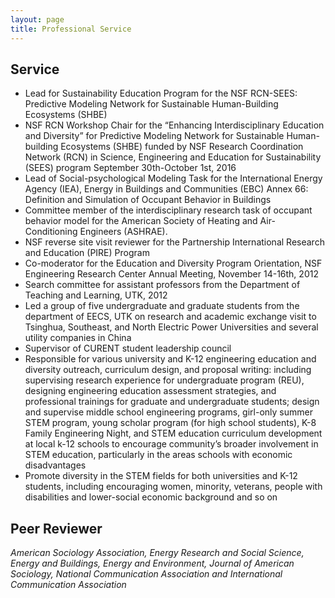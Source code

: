 ```yaml
---
layout: page
title: Professional Service
---
```


## **Service** ##

+ Lead for Sustainability Education Program for the NSF RCN-SEES: Predictive Modeling Network for Sustainable Human-Building Ecosystems (SHBE)  
+ NSF RCN Workshop Chair for the  “Enhancing Interdisciplinary Education and Diversity” for Predictive Modeling Network for Sustainable Human-building Ecosystems (SHBE) funded by NSF Research Coordination Network (RCN) in Science, Engineering and Education for Sustainability (SEES) program September 30th-October 1st, 2016 
+ Lead of Social-psychological Modeling Task for the International Energy Agency (IEA), Energy in Buildings and Communities (EBC) Annex 66: Definition and Simulation of Occupant Behavior in Buildings 
+ Committee member of the interdisciplinary research task of occupant behavior model for the American Society of Heating and Air-Conditioning Engineers (ASHRAE). 
+ NSF reverse site visit reviewer for the Partnership International Research and Education (PIRE) Program 
+ Co-moderator for the Education and Diversity Program Orientation, NSF Engineering Research Center Annual Meeting, November 14-16th, 2012 
+ Search committee for assistant professors from the Department of Teaching and Learning, UTK, 2012 
+ Led a group of five undergraduate and graduate students from the department of EECS, UTK on research and academic exchange visit to Tsinghua, Southeast, and North Electric Power Universities and several utility companies in China 
+ Supervisor of CURENT student leadership council 
+ Responsible for various university and K-12 engineering education and diversity outreach, curriculum design, and proposal writing: including supervising research experience for undergraduate program (REU), designing engineering education assessment strategies, and professional trainings for graduate and undergraduate students; design and supervise middle school engineering programs, girl-only summer STEM program, young scholar program (for high school students), K-8 Family Engineering Night, and STEM education curriculum development at local k-12 schools to encourage community’s broader involvement in STEM education, particularly in the areas schools with economic disadvantages 
+ Promote diversity in the STEM fields for both universities and K-12 students, including encouraging women, minority, veterans, people with disabilities and lower-social economic background and so on 
 


## **Peer Reviewer** ##

*American Sociology Association, Energy Research and Social Science, Energy and Buildings, Energy and Environment, Journal of American Sociology, National Communication Association and International Communication Association*
